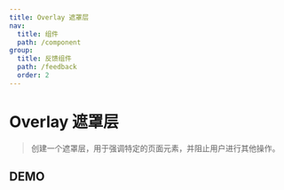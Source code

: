 ```yaml
---
title: Overlay 遮罩层
nav:
  title: 组件
  path: /component
group:
  title: 反馈组件
  path: /feedback
  order: 2
---
```


# Overlay 遮罩层

> 创建一个遮罩层，用于强调特定的页面元素，并阻止用户进行其他操作。

## DEMO

<code defaultShowCode src="./demo/doc.tsx"></code>

<API src="./overlay.tsx"></API>
